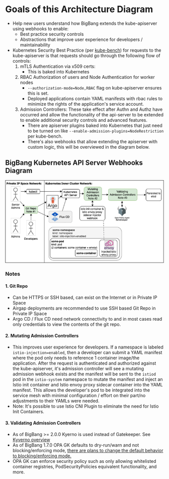 # Goals of this Architecture Diagram

* Help new users understand how BigBang extends the kube-apiserver using webhooks to enable:
  * Best practice security controls
  * Abstractions that improve user experience for developers / maintainability
* Kubernetes Security Best Practice (per [kube-bench](https://github.com/aquasecurity/kube-bench)) for requests to the kube-apiserver is that requests should go through the following flow of controls:
  1. mTLS Authentication via x509 certs:
     * This is baked into Kubernetes
  1. RBAC Authorization of users and Node Authentication for worker nodes
     * `--authorization-mode=Node,RBAC` flag on kube-apiserver ensures this is set.
     * Deployed applications contain YAML manifests with rbac rules to minimize the rights of the application's service account.
  1. Admission Controllers: These take effect after Authn and Authz have occurred and allow the functionality of the api-server to be extended to enable additional security controls and advanced features.
     * There are apiserver plugins baked into Kubernetes that just need to be turned on like `--enable-admission-plugins=NodeRestriction` per kube-bench.
     * There's also webhooks that allow extending the apiserver with custom logic, this will be overviewed in the diagram below.

## BigBang Kubernetes API Server Webhooks Diagram

![kube-apiserver_webhooks_diagram.app.diagrams.net.png](../../assets/imgs/understanding-bigbang/kube-apiserver-webhooks-diagram.app.diagrams.net.png)

### Notes  

#### 1. Git Repo  

* Can be HTTPS or SSH based, can exist on the Internet or in Private IP Space
* Airgap deployments are recommended to use SSH based Git Repo in Private IP Space
* Argo CD / Flux CD need network connectivity to and in most cases read only credentials to view the contents of the git repo.

#### 2. Mutating Admission Controllers

* This improves user experience for developers. If a namespace is labeled `istio-injection=enabled`, then a developer can submit a YAML manifest where the pod only needs to reference 1 container image/the application. After the request is authenticated and authorized against the kube-apiserver, it's admission controller will see a mutating admission webhook exists and the manifest will be sent to the `istiod` pod in the `istio-system` namespace to mutate the manifest and inject an Istio init container and Istio envoy proxy sidecar container into the YAML manifest. This allows the developer's pod to be integrated into the service mesh with minimal configuration / effort on their part/no adjustments to their YAMLs were needed.
* Note: It's possible to use Istio CNI Plugin to eliminate the need for Istio Init Containers.

#### 3. Validating Admission Controllers

* As of BigBang >= 2.0.0 Kyerno is used instead of Gatekeeper. See [Kyverno overview](../package-architecture/kyverno.md)
* As of BigBang 1.7.0 OPA GK defaults to dry-run/warn and not blocking/enforcing mode,  [there are plans to change the default behavior to blocking/enforcing mode.](https://repo1.dso.mil/big-bang/bigbang/-/issues/468)
* OPA GK can enforce security policy such as only allowing whitelisted container registries, PodSecurityPolicies equivalent functionality, and more.

